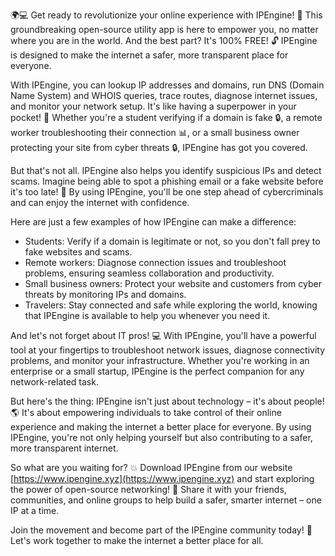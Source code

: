 🌍💻 Get ready to revolutionize your online experience with IPEngine! 🚀 This groundbreaking open-source utility app is here to empower you, no matter where you are in the world. And the best part? It's 100% FREE! 🔓 IPEngine is designed to make the internet a safer, more transparent place for everyone.

With IPEngine, you can lookup IP addresses and domains, run DNS (Domain Name System) and WHOIS queries, trace routes, diagnose internet issues, and monitor your network setup. It's like having a superpower in your pocket! 💪 Whether you're a student verifying if a domain is fake 🔒, a remote worker troubleshooting their connection 📊, or a small business owner protecting your site from cyber threats 🔒, IPEngine has got you covered.

But that's not all. IPEngine also helps you identify suspicious IPs and detect scams. Imagine being able to spot a phishing email or a fake website before it's too late! 🚨 By using IPEngine, you'll be one step ahead of cybercriminals and can enjoy the internet with confidence.

Here are just a few examples of how IPEngine can make a difference:

* Students: Verify if a domain is legitimate or not, so you don't fall prey to fake websites and scams.
* Remote workers: Diagnose connection issues and troubleshoot problems, ensuring seamless collaboration and productivity.
* Small business owners: Protect your website and customers from cyber threats by monitoring IPs and domains.
* Travelers: Stay connected and safe while exploring the world, knowing that IPEngine is available to help you whenever you need it.

And let's not forget about IT pros! 💻 With IPEngine, you'll have a powerful tool at your fingertips to troubleshoot network issues, diagnose connectivity problems, and monitor your infrastructure. Whether you're working in an enterprise or a small startup, IPEngine is the perfect companion for any network-related task.

But here's the thing: IPEngine isn't just about technology – it's about people! 🌎 It's about empowering individuals to take control of their online experience and making the internet a better place for everyone. By using IPEngine, you're not only helping yourself but also contributing to a safer, more transparent internet.

So what are you waiting for? 💥 Download IPEngine from our website [https://www.ipengine.xyz](https://www.ipengine.xyz) and start exploring the power of open-source networking! 🌟 Share it with your friends, communities, and online groups to help build a safer, smarter internet – one IP at a time.

Join the movement and become part of the IPEngine community today! 👋 Let's work together to make the internet a better place for all.